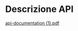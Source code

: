 # Descrizione API

[api-documentation (1).pdf](Descrizione%20API%20ed2f1af6ec904928888a921fdcb9c368/api-documentation_(1).pdf)